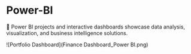 # Power-BI
🍫 Power BI projects and interactive dashboards showcase data analysis, visualization, and business intelligence solutions.

![Portfolio Dashboard](Finance Dashboard_Power BI.png)
